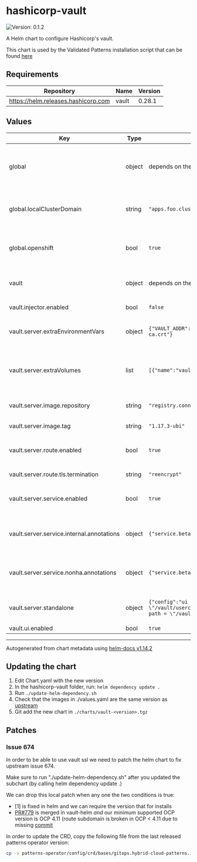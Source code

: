 # hashicorp-vault

![Version: 0.1.2](https://img.shields.io/badge/Version-0.1.2-informational?style=flat-square)

A Helm chart to configure Hashicorp's vault.

This chart is used by the Validated Patterns installation script that can be found [here](https://github.com/validatedpatterns/common/blob/main/scripts/pattern-util.sh)

## Requirements

| Repository | Name | Version |
|------------|------|---------|
| https://helm.releases.hashicorp.com | vault | 0.28.1 |

## Values

| Key | Type | Default | Description |
|-----|------|---------|-------------|
| global | object | depends on the individual settings | The global namespace containes some globally used variables used in patterns |
| global.localClusterDomain | string | `"apps.foo.cluster.com"` | The DNS entry for the cluster the chart is being rendered on with the apps. prefix |
| global.openshift | bool | `true` | Setting the enforces openshift templates for the vault chart |
| vault | object | depends on the individual settings | A number of settings passed down to the vault subchart |
| vault.injector.enabled | bool | `false` | Vault agent injection support |
| vault.server.extraEnvironmentVars | object | `{"VAULT_ADDR":"https://vault.vault.svc.cluster.local:8200","VAULT_CACERT":"/var/run/secrets/kubernetes.io/serviceaccount/service-ca.crt"}` | Additional environment variables injected in the vault pod |
| vault.server.extraVolumes | list | `[{"name":"vault-secret","type":"secret"}]` | Extra volumes that are automatically mounted in the vault pod under /vault/userconfig/<name> |
| vault.server.image.repository | string | `"registry.connect.redhat.com/hashicorp/vault"` | Where to fetch the vault images from |
| vault.server.image.tag | string | `"1.17.3-ubi"` | Tag to use for the vault image |
| vault.server.route.enabled | bool | `true` | Enable route support when exposing the vault |
| vault.server.route.tls.termination | string | `"reencrypt"` | Termination type of the vault route |
| vault.server.service.enabled | bool | `true` | Enables an associated k8s service when running the vault |
| vault.server.service.internal.annotations | object | `{"service.beta.openshift.io/serving-cert-secret-name":"vault-secret-internal"}` | Annotation to inject a secret called `vault-secret` to the internal service |
| vault.server.service.nonha.annotations | object | `{"service.beta.openshift.io/serving-cert-secret-name":"vault-secret"}` | Annotation to inject a secret called `vault-secret` to the nonha service |
| vault.server.standalone | object | `{"config":"ui = true\nlistener \"tcp\" {\n  address = \"[::]:8200\"\n  cluster_address = \"[::]:8201\"\n  tls_cert_file = \"/vault/userconfig/vault-secret/tls.crt\"\n  tls_key_file = \"/vault/userconfig/vault-secret/tls.key\"\n}\nstorage \"file\" {\n  path = \"/vault/data\"\n}\n"}` | Base configuration for the standalone vault server |
| vault.ui.enabled | bool | `true` | Vault UI support |

----------------------------------------------
Autogenerated from chart metadata using [helm-docs v1.14.2](https://github.com/norwoodj/helm-docs/releases/v1.14.2)

## Updating the chart

1. Edit Chart.yaml with the new version
2. In the hashicorp-vault folder, run: `helm dependency update .`
3. Run `./update-helm-dependency.sh`
4. Check that the images in ./values.yaml are the same version as [upstream](https://github.com/hashicorp/vault-helm/blob/main/values.openshift.yaml)
5. Git add the new chart in `./charts/vault-<version>.tgz`

## Patches

### Issue 674

In order to be able to use vault ssl we need to patch the helm chart to fix
upstream issue 674.

Make sure to run "./update-helm-dependency.sh" after you updated the subchart
(by calling helm dependency update .)

We can drop this local patch when any one the two conditions is true:

- [1] is fixed in helm and we can require the version that for installs
- [PR#779](https://github.com/hashicorp/vault-helm/pull/779) is merged in vault-helm *and* our minimum supported OCP version
  is OCP 4.11 (route subdomain is broken in OCP < 4.11 due to missing [commit](https://github.com/openshift/router/commit/6f730c7cae966f0ed8def50c81d1bf10fe9eb77b)

In order to update the CRD, copy the following file from the last released
patterns operator version:

```sh
cp -v patterns-operator/config/crd/bases/gitops.hybrid-cloud-patterns.io_patterns.yaml ./crds/
```

